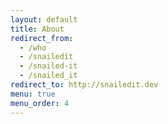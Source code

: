 ```yaml
---
layout: default
title: About
redirect_from:
  - /who
  - /snailedit
  - /snailed-it
  - /snailed_it
redirect_to: http://snailedit.dev
menu: true
menu_order: 4
---
```


